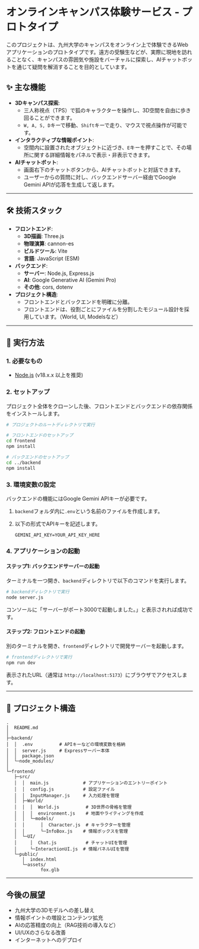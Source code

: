 # オンラインキャンパス体験サービス - プロトタイプ

このプロジェクトは、九州大学のキャンパスをオンライン上で体験できるWebアプリケーションのプロトタイプです。遠方の受験生などが、実際に現地を訪れることなく、キャンパスの雰囲気や施設をバーチャルに探索し、AIチャットボットを通じて疑問を解消することを目的としています。

## ✨ 主な機能

- **3Dキャンパス探索**:
    - 三人称視点（TPS）で狐のキャラクターを操作し、3D空間を自由に歩き回ることができます。
    - `W, A, S, D`キーで移動、`Shift`キーで走り、マウスで視点操作が可能です。
- **インタラクティブな情報ポイント**:
    - 空間内に設置されたオブジェクトに近づき、`E`キーを押すことで、その場所に関する詳細情報をパネルで表示・非表示できます。
- **AIチャットボット**:
    - 画面右下のチャットボタンから、AIチャットボットと対話できます。
    - ユーザーからの質問に対し、バックエンドサーバー経由でGoogle Gemini APIが応答を生成して返します。

---

## 🛠️ 技術スタック

- **フロントエンド**:
    - **3D描画**: Three.js
    - **物理演算**: cannon-es
    - **ビルドツール**: Vite
    - **言語**: JavaScript (ESM)
- **バックエンド**:
    - **サーバー**: Node.js, Express.js
    - **AI**: Google Generative AI (Gemini Pro)
    - **その他**: cors, dotenv
- **プロジェクト構造**:
    - フロントエンドとバックエンドを明確に分離。
    - フロントエンドは、役割ごとにファイルを分割したモジュール設計を採用しています。（World, UI, Modelsなど）

---

## 🚀 実行方法

### 1. 必要なもの

- [Node.js](https://nodejs.org/ja) (v18.x.x 以上を推奨)

### 2. セットアップ

プロジェクト全体をクローンした後、フロントエンドとバックエンドの依存関係をインストールします。

```bash
# プロジェクトのルートディレクトリで実行

# フロントエンドのセットアップ
cd frontend
npm install

# バックエンドのセットアップ
cd ../backend
npm install
```

### 3. 環境変数の設定

バックエンドの機能にはGoogle Gemini APIキーが必要です。

1.  `backend`フォルダ内に`.env`という名前のファイルを作成します。
2.  以下の形式でAPIキーを記述します。

    ```
    GEMINI_API_KEY=YOUR_API_KEY_HERE
    ```

### 4. アプリケーションの起動

#### **ステップ1: バックエンドサーバーの起動**

ターミナルを一つ開き、`backend`ディレクトリで以下のコマンドを実行します。

```bash
# backendディレクトリで実行
node server.js
```
コンソールに「サーバーがポート3000で起動しました。」と表示されれば成功です。

#### **ステップ2: フロントエンドの起動**

別のターミナルを開き、`frontend`ディレクトリで開発サーバーを起動します。

```bash
# frontendディレクトリで実行
npm run dev
```

表示されたURL（通常は `http://localhost:5173`）にブラウザでアクセスします。

---

## 📂 プロジェクト構造

```
.
│  README.md
│  
├─backend/
│  │  .env          # APIキーなどの環境変数を格納
│  │  server.js     # Expressサーバー本体
│  │  package.json
│  └─node_modules/
│
└─frontend/
   ├─src/
   │  │  main.js             # アプリケーションのエントリーポイント
   │  │  config.js           # 設定ファイル
   │  │  InputManager.js     # 入力処理を管理
   │  ├─World/
   │  │  │  World.js          # 3D世界の骨格を管理
   │  │  │  environment.js    # 地面やライティングを作成
   │  │  └─models/
   │  │      │  Character.js  # キャラクターを管理
   │  │      └─InfoBox.js    # 情報ボックスを管理
   │  └─UI/
   │     │  Chat.js           # チャットUIを管理
   │     └─InteractionUI.js  # 情報パネルUIを管理
   └─public/
      │  index.html
      └─assets/
             fox.glb
```

---

## 今後の展望

- 九州大学の3Dモデルへの差し替え
- 情報ポイントの増設とコンテンツ拡充
- AIの応答精度の向上（RAG技術の導入など）
- UI/UXのさらなる改善
- インターネットへのデプロイ